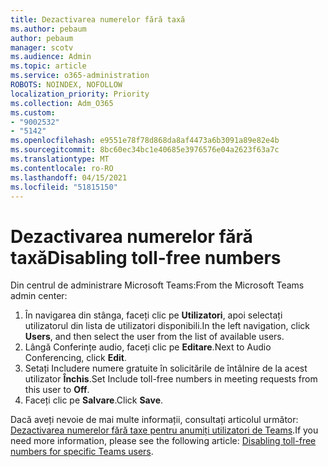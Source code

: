 ```yaml
---
title: Dezactivarea numerelor fără taxă
ms.author: pebaum
author: pebaum
manager: scotv
ms.audience: Admin
ms.topic: article
ms.service: o365-administration
ROBOTS: NOINDEX, NOFOLLOW
localization_priority: Priority
ms.collection: Adm_O365
ms.custom:
- "9002532"
- "5142"
ms.openlocfilehash: e9551e78f78d868da8af4473a6b3091a89e82e4b
ms.sourcegitcommit: 8bc60ec34bc1e40685e3976576e04a2623f63a7c
ms.translationtype: MT
ms.contentlocale: ro-RO
ms.lasthandoff: 04/15/2021
ms.locfileid: "51815150"
---
```

# <a name="disabling-toll-free-numbers"></a><span data-ttu-id="c3d41-102">Dezactivarea numerelor fără taxă</span><span class="sxs-lookup"><span data-stu-id="c3d41-102">Disabling toll-free numbers</span></span>

<span data-ttu-id="c3d41-103">Din centrul de administrare Microsoft Teams:</span><span class="sxs-lookup"><span data-stu-id="c3d41-103">From the Microsoft Teams admin center:</span></span>

1. <span data-ttu-id="c3d41-104">În navigarea din stânga, faceți clic pe **Utilizatori**, apoi selectați utilizatorul din lista de utilizatori disponibili.</span><span class="sxs-lookup"><span data-stu-id="c3d41-104">In the left navigation, click **Users**, and then select the user from the list of available users.</span></span>
2. <span data-ttu-id="c3d41-105">Lângă Conferințe audio, faceți clic pe **Editare**.</span><span class="sxs-lookup"><span data-stu-id="c3d41-105">Next to Audio Conferencing, click **Edit**.</span></span>
3. <span data-ttu-id="c3d41-106">Setați Includere numere gratuite în solicitările de întâlnire de la acest utilizator **Închis**.</span><span class="sxs-lookup"><span data-stu-id="c3d41-106">Set Include toll-free numbers in meeting requests from this user to **Off**.</span></span>
4. <span data-ttu-id="c3d41-107">Faceți clic pe **Salvare**.</span><span class="sxs-lookup"><span data-stu-id="c3d41-107">Click **Save**.</span></span>

<span data-ttu-id="c3d41-108">Dacă aveți nevoie de mai multe informații, consultați articolul următor: [Dezactivarea numerelor fără taxe pentru anumiți utilizatori de Teams](https://docs.microsoft.com/microsoftteams/disabling-toll-free-numbers-for-specific-teams-users).</span><span class="sxs-lookup"><span data-stu-id="c3d41-108">If you need more information, please see the following article: [Disabling toll-free numbers for specific Teams users](https://docs.microsoft.com/microsoftteams/disabling-toll-free-numbers-for-specific-teams-users).</span></span>
